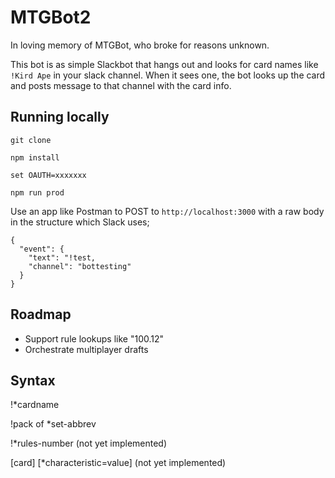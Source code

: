 # MTGBot2
In loving memory of MTGBot, who broke for reasons unknown.

This bot is as simple Slackbot that hangs out and looks for card names like `!Kird Ape` in your slack channel. When it sees one, the bot looks up the card and posts message to that channel with the card info. 

## Running locally
`git clone`

`npm install`

`set OAUTH=xxxxxxx`

`npm run prod`

Use an app like Postman to POST to `http://localhost:3000` with a raw body in the structure which Slack uses;
```
{
  "event": {
    "text": "!test,
    "channel": "bottesting"
  }
}
```

## Roadmap 
- Support rule lookups like "100.12"
- Orchestrate multiplayer drafts

## Syntax

!*cardname

!pack of *set-abbrev

!*rules-number (not yet implemented)

[card] [*characteristic=value] (not yet implemented)